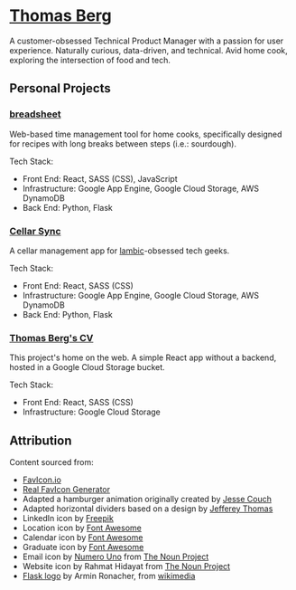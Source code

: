 # [Thomas Berg](http://www.thomasberg.me)
A customer-obsessed Technical Product Manager with a passion for user experience.  Naturally curious, data-driven, and technical.  Avid home cook, exploring the intersection of food and tech.

## Personal Projects
### [breadsheet](http://www.breadsheet.com)
Web-based time management tool for home cooks, specifically designed for recipes with long breaks between steps (i.e.: sourdough).

Tech Stack:
* Front End: React, SASS (CSS), JavaScript
* Infrastructure: Google App Engine, Google Cloud Storage, AWS DynamoDB
* Back End: Python, Flask

### [Cellar Sync](http://www.cellarsync.com)
A cellar management app for [lambic](http://lambic.info)-obsessed tech geeks.

Tech Stack:
* Front End: React, SASS (CSS)
* Infrastructure: Google App Engine, Google Cloud Storage, AWS DynamoDB
* Back End: Python, Flask

### [Thomas Berg's CV](http://thomasberg.me)
This project's home on the web.  A simple React app without a backend, hosted in a Google Cloud Storage bucket.

Tech Stack:
* Front End: React, SASS (CSS)
* Infrastructure: Google Cloud Storage

## Attribution
Content sourced from:
* [FavIcon.io](https://favicon.io/)
* [Real FavIcon Generator](https://realfavicongenerator.net/)
* Adapted a hamburger animation originally created by [Jesse Couch](https://codepen.io/designcouch/pen/Atyop?editors=1000)
* Adapted horizontal dividers based on a design by [Jefferey Thomas](https://blog.avada.io/examples/freecodecamp-style-dividing-line-jefferey-thomas.html)
* LinkedIn icon by [Freepik](https://www.flaticon.com/authors/freepik)
* Location icon by [Font Awesome](https://fontawesome.com/icons/map-marked-alt?style=solid)
* Calendar icon by [Font Awesome](https://fontawesome.com/icons/calendar-alt?style=regular)
* Graduate icon by [Font Awesome](https://fontawesome.com/icons/user-graduate?style=solid)
* Email icon by [Numero Uno](https://thenounproject.com/numerouno) from [The Noun Project](https://thenounproject.com/)
* Website icon by Rahmat Hidayat from [The Noun Project](https://thenounproject.com/search/?q=website&i=3237546)
* [Flask logo](http://flask.pocoo.org/static/logo/flask.svg) by Armin Ronacher, from [wikimedia](https://commons.wikimedia.org/w/index.php?curid=19501815)
